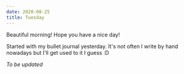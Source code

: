 ```yaml
---
date: 2020-08-25
title: Tuesday
---
```


Beautiful morning! Hope you have a nice day!

Started with my bullet journal yesterday. It's not often I write by hand nowadays but I'll get used to it I guess :D

*To be updated*
